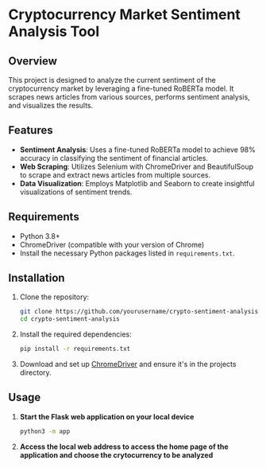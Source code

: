 # Cryptocurrency Market Sentiment Analysis Tool

## Overview
This project is designed to analyze the current sentiment of the cryptocurrency market by leveraging a fine-tuned RoBERTa model. It scrapes news articles from various sources, performs sentiment analysis, and visualizes the results.

## Features
- **Sentiment Analysis**: Uses a fine-tuned RoBERTa model to achieve 98% accuracy in classifying the sentiment of financial articles.
- **Web Scraping**: Utilizes Selenium with ChromeDriver and BeautifulSoup to scrape and extract news articles from multiple sources.
- **Data Visualization**: Employs Matplotlib and Seaborn to create insightful visualizations of sentiment trends.

## Requirements
- Python 3.8+
- ChromeDriver (compatible with your version of Chrome)
- Install the necessary Python packages listed in `requirements.txt`.

## Installation

1. Clone the repository:
    ```bash
    git clone https://github.com/yourusername/crypto-sentiment-analysis.git
    cd crypto-sentiment-analysis
    ```

2. Install the required dependencies:
    ```bash
    pip install -r requirements.txt
    ```

3. Download and set up [ChromeDriver](https://googlechromelabs.github.io/chrome-for-testing/) and ensure it's in the projects directory.

## Usage

1. **Start the Flask web application on your local device**
    ```bash
    python3 -m app
    ```
2. **Access the local web address to access the home page of the application and choose the crytocurrency to be analyzed**


